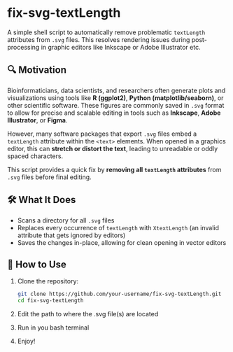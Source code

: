 # fix-svg-textLength

A simple shell script to automatically remove problematic `textLength` attributes from `.svg` files. This resolves rendering issues during post-processing in graphic editors like Inkscape or Adobe Illustrator etc.

## 🔍 Motivation

Bioinformaticians, data scientists, and researchers often generate plots and visualizations using tools like **R (ggplot2)**, **Python (matplotlib/seaborn)**, or other scientific software. These figures are commonly saved in `.svg` format to allow for precise and scalable editing in tools such as **Inkscape**, **Adobe Illustrator**, or **Figma**.

However, many software packages that export `.svg` files embed a `textLength` attribute within the `<text>` elements. When opened in a graphics editor, this can **stretch or distort the text**, leading to unreadable or oddly spaced characters.

This script provides a quick fix by **removing all `textLength` attributes** from `.svg` files before final editing.

## 🛠️ What It Does

- Scans a directory for all `.svg` files
- Replaces every occurrence of `textLength` with `XtextLength` (an invalid attribute that gets ignored by editors)
- Saves the changes in-place, allowing for clean opening in vector editors

## 🚀 How to Use

1. Clone the repository:
   ```bash
   git clone https://github.com/your-username/fix-svg-textLength.git
   cd fix-svg-textLength
2. Edit the path to where the .svg file(s) are located

3. Run in you bash terminal

4. Enjoy!

